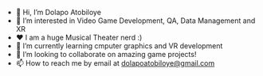 - 👋 Hi, I’m Dolapo Atobiloye
- 👀 I’m interested in Video Game Development, QA, Data Management and XR
- ❤️ I am a huge Musical Theater nerd :)
- 🌱 I’m currently learning cmputer graphics and VR development 
- 💞️ I’m looking to collaborate on amazing game projects!
- 📫 How to reach me by email at dolapoatobiloye@gmail.com

<!---
dxa6589/dxa6589 is a ✨ special ✨ repository because its `README.md` (this file) appears on your GitHub profile.
You can click the Preview link to take a look at your changes.
--->
